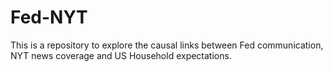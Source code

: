 # Fed-NYT

This is a repository to explore the causal links between Fed communication, NYT news coverage and US Household expectations.
